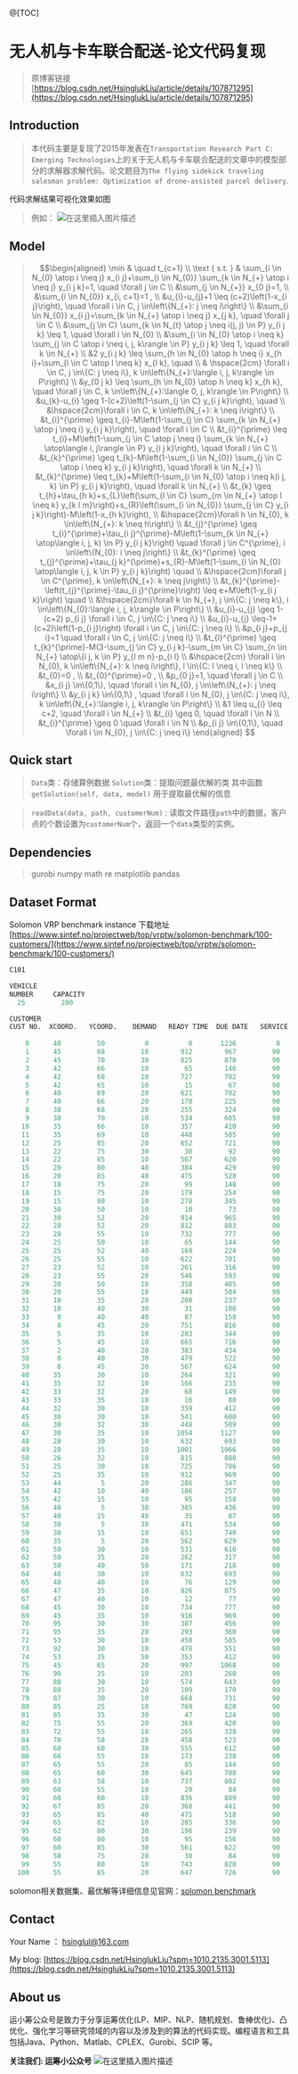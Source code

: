 @[TOC] 
# 无人机与卡车联合配送-论文代码复现

> 原博客链接 [https://blog.csdn.net/HsinglukLiu/article/details/107871295](https://blog.csdn.net/HsinglukLiu/article/details/107871295)

## Introduction

> 本代码主要是复现了2015年发表在`Transportation Research Part C: Emerging Technologies`上的关于无人机与卡车联合配送的文章中的模型部分的求解器求解代码。论文题目为`The flying sidekick traveling salesman problem: Optimization of drone-assisted parcel delivery`.

代码求解结果可视化效果如图

> 例如：
> ![在这里插入图片描述](https://img-blog.csdnimg.cn/2020121514204017.png?x-oss-process=image/watermark,type_ZmFuZ3poZW5naGVpdGk,shadow_10,text_aHR0cHM6Ly9ibG9nLmNzZG4ubmV0L0hzaW5nbHVrTGl1,size_16,color_FFFFFF,t_70)


## Model

> 
> $$\begin{aligned}
\min & \quad t_{c+1}  
\\
\text { s.t. } & \sum_{i \in N_{0} \atop i \neq j} x_{i j}+\sum_{i \in N_{0}} \sum_{k \in N_{+} \atop i \neq j} y_{i j k}=1,   \quad \forall j \in C
\\
&\sum_{j \in N_{+}} x_{0 j}=1,   
\\ 
&\sum_{i \in N_{0}} x_{i, c+1}=1 ,  
\\ 
&u_{i}-u_{j}+1 \leq (c+2)\left(1-x_{i j}\right),   \quad \forall i \in C, j \in\left\{N_{+}: j \neq i\right\} 
\\ 
&\sum_{i \in N_{0}} x_{i j}=\sum_{k \in N_{+} \atop i \neq j} x_{j k},   \quad \forall j \in C
\\
&\sum_{j \in C} \sum_{k \in N_{t} \atop j \neq i(j, j) \in P} y_{i j k} \leq 1,   \quad \forall i \in N_{0}
\\
&\sum_{i \in N_{0} \atop i \neq k} \sum_{j \in C \atop i \neq i, j, k\rangle \in P} y_{i j k} \leq 1,   \quad \forall k \in N_{+}
\\
&2 y_{i j k} \leq \sum_{h \in N_{0} \atop h \neq i} x_{h i}+\sum_{l \in C \atop l \neq k} x_{l k},   \quad 
\\
& \hspace{2cm} \forall i \in C, j \in\{C: j \neq i\}, k \in\left\{N_{+}:\langle i, j, k\rangle \in P\right\}
\\
&y_{0 j k} \leq \sum_{h \in N_{0} \atop h \neq k} x_{h k},   \quad \forall j \in C, k \in\left\{N_{+}:\langle 0, j, k\rangle \in P\right\}
\\
&u_{k}-u_{i} \geq 1-(c+2)\left(1-\sum_{j \in C} y_{i j k}\right),   \quad     
\\
&\hspace{2cm}\forall i \in C, k \in\left\{N_{+}: k \neq i\right\} 
\\ 
&t_{i}^{\prime} \geq t_{i}-M\left(1-\sum_{j \in C} \sum_{k \in N_{+} \atop j \neq i} y_{i j k}\right),   \quad \forall i \in C
\\
&t_{i}^{\prime} \leq t_{i}+M\left(1-\sum_{j \in C \atop j \neq i} \sum_{k \in N_{+} \atop\langle i, j\rangle \in P} y_{i j k}\right),   \quad \forall i \in C
\\
&t_{k}^{\prime} \geq t_{k}-M\left(1-\sum_{i \in N_{0}} \sum_{j \in C \atop i \neq k} y_{i j k}\right),   \quad \forall k \in N_{+}
\\
&t_{k}^{\prime} \leq t_{k}+M\left(1-\sum_{i \in N_{0} \atop i \neq k(i j, k) \in P} y_{i j k}\right),   \quad \forall k \in N_{+}
\\
&t_{k} \geq t_{h}+\tau_{h k}+s_{L}\left(\sum_{l \in C} \sum_{m \in N_{+} \atop l \neq k} y_{k l m}\right)+s_{R}\left(\sum_{i \in N_{0}} \sum_{j \in C} y_{i j k}\right)-M\left(1-x_{h k}\right),    
\\
&\hspace{2cm}\forall h \in N_{0}, k \in\left\{N_{+}: k \neq h\right\}
\\
&t_{j}^{\prime} \geq t_{i}^{\prime}+\tau_{i j}^{\prime}-M\left(1-\sum_{k \in N_{+} \atop\langle i, j, k) \in P} y_{i j k}\right) \quad \forall j \in C^{\prime}, i \in\left\{N_{0}: i \neq j\right\}
\\
&t_{k}^{\prime} \geq t_{j}^{\prime}+\tau_{j k}^{\prime}+s_{R}-M\left(1-\sum_{i \in N_{0} \atop\langle i, j, k \in P} y_{i j k}\right) \quad    
\\
&\hspace{2cm}\forall j \in C^{\prime}, k \in\left\{N_{+}: k \neq j\right\}
\\
&t_{k}^{\prime}-\left(t_{j}^{\prime}-\tau_{i j}^{\prime}\right) \leq e+M\left(1-y_{i j k}\right) \quad   
\\
&\hspace{2cm}\forall k \in N_{+}, j \in\{C: j \neq k\}, i \in\left\{N_{0}:\langle i, j, k\rangle \in P\right\}
\\
&u_{i}-u_{j} \geq 1-(c+2) p_{i j} \forall i \in C, j \in\{C: j \neq i\} 
\\ 
&u_{i}-u_{j} \leq-1+(c+2)\left(1-p_{i j}\right) \forall i \in C, j \in\{C: j \neq i\}
 \\ 
&p_{i j}+p_{j i}=1 \quad \forall i \in C, j \in\{C: j \neq i\}
\\
&t_{l}^{\prime} \geq t_{k}^{\prime}-M(3-\sum_{j \in C} y_{i j k}-\sum_{m \in C} \sum_{n \in N_{+} \atop\{i j, k \in P} y_{l m n}-p_{i l}    
\\
&\hspace{2cm} \forall i \in N_{0}, k \in\left\{N_{+}: k \neq i\right\}, l \in\{C: l \neq i, l \neq k\}
\\
&t_{0}=0 ,  
\\
&t_{0}^{\prime}=0 ,  
\\ 
&p_{0 j}=1,   \quad \forall j \in C 
\\ 
&x_{i j} \in\{0,1\},   \quad \forall i \in N_{0}, j \in\left\{N_{+}: j \neq i\right\} 
\\ 
&y_{i j k} \in\{0,1\} ,  \quad \forall i \in N_{0}, j \in\{C: j \neq i\}, k \in\left\{N_{+}:\langle i, j, k\rangle \in P\right\} 
\\ 
&1 \leq u_{i} \leq c+2,   \quad \forall i \in N_{+}
\\
&t_{i} \geq 0,   \quad \forall i \in N \\ &t_{i}^{\prime} \geq 0 \quad \forall i \in N 
\\ 
&p_{i j} \in\{0,1\},   \quad \forall i \in N_{0}, j \in\{C: j \neq i\}		
\end{aligned}
$$

## Quick start 
> `Data`类：存储算例数据
> `Solution`类：提取问题最优解的类
> 其中函数
> `getSolution(self, data, model)` 用于提取最优解的信息

> `readData(data, path, customerNum)` : 读取文件路径`path`中的数据，客户点的个数设置为`customerNum`个，返回一个`data`类型的实例。
> 

## Dependencies

> gurobi
> numpy
> math
> re
> matplotlib
> pandas


## Dataset Format
Solomon VRP benchmark instance
下载地址[https://www.sintef.no/projectweb/top/vrptw/solomon-benchmark/100-customers/](https://www.sintef.no/projectweb/top/vrptw/solomon-benchmark/100-customers/)

```python
C101

VEHICLE
NUMBER     CAPACITY
  25         200

CUSTOMER
CUST NO.  XCOORD.   YCOORD.    DEMAND   READY TIME  DUE DATE   SERVICE   TIME
 
    0      40         50          0          0       1236          0   
    1      45         68         10        912        967         90   
    2      45         70         30        825        870         90   
    3      42         66         10         65        146         90   
    4      42         68         10        727        782         90   
    5      42         65         10         15         67         90   
    6      40         69         20        621        702         90   
    7      40         66         20        170        225         90   
    8      38         68         20        255        324         90   
    9      38         70         10        534        605         90   
   10      35         66         10        357        410         90   
   11      35         69         10        448        505         90   
   12      25         85         20        652        721         90   
   13      22         75         30         30         92         90   
   14      22         85         10        567        620         90   
   15      20         80         40        384        429         90   
   16      20         85         40        475        528         90   
   17      18         75         20         99        148         90   
   18      15         75         20        179        254         90   
   19      15         80         10        278        345         90   
   20      30         50         10         10         73         90   
   21      30         52         20        914        965         90   
   22      28         52         20        812        883         90   
   23      28         55         10        732        777         90   
   24      25         50         10         65        144         90   
   25      25         52         40        169        224         90   
   26      25         55         10        622        701         90   
   27      23         52         10        261        316         90   
   28      23         55         20        546        593         90   
   29      20         50         10        358        405         90   
   30      20         55         10        449        504         90   
   31      10         35         20        200        237         90   
   32      10         40         30         31        100         90   
   33       8         40         40         87        158         90   
   34       8         45         20        751        816         90   
   35       5         35         10        283        344         90   
   36       5         45         10        665        716         90   
   37       2         40         20        383        434         90   
   38       0         40         30        479        522         90   
   39       0         45         20        567        624         90   
   40      35         30         10        264        321         90   
   41      35         32         10        166        235         90   
   42      33         32         20         68        149         90   
   43      33         35         10         16         80         90   
   44      32         30         10        359        412         90   
   45      30         30         10        541        600         90   
   46      30         32         30        448        509         90   
   47      30         35         10       1054       1127         90   
   48      28         30         10        632        693         90   
   49      28         35         10       1001       1066         90   
   50      26         32         10        815        880         90   
   51      25         30         10        725        786         90   
   52      25         35         10        912        969         90   
   53      44          5         20        286        347         90   
   54      42         10         40        186        257         90   
   55      42         15         10         95        158         90   
   56      40          5         30        385        436         90   
   57      40         15         40         35         87         90   
   58      38          5         30        471        534         90   
   59      38         15         10        651        740         90   
   60      35          5         20        562        629         90   
   61      50         30         10        531        610         90   
   62      50         35         20        262        317         90   
   63      50         40         50        171        218         90   
   64      48         30         10        632        693         90   
   65      48         40         10         76        129         90   
   66      47         35         10        826        875         90   
   67      47         40         10         12         77         90   
   68      45         30         10        734        777         90   
   69      45         35         10        916        969         90   
   70      95         30         30        387        456         90   
   71      95         35         20        293        360         90   
   72      53         30         10        450        505         90   
   73      92         30         10        478        551         90   
   74      53         35         50        353        412         90   
   75      45         65         20        997       1068         90   
   76      90         35         10        203        260         90   
   77      88         30         10        574        643         90   
   78      88         35         20        109        170         90   
   79      87         30         10        668        731         90   
   80      85         25         10        769        820         90   
   81      85         35         30         47        124         90   
   82      75         55         20        369        420         90   
   83      72         55         10        265        338         90   
   84      70         58         20        458        523         90   
   85      68         60         30        555        612         90   
   86      66         55         10        173        238         90   
   87      65         55         20         85        144         90   
   88      65         60         30        645        708         90   
   89      63         58         10        737        802         90   
   90      60         55         10         20         84         90   
   91      60         60         10        836        889         90   
   92      67         85         20        368        441         90   
   93      65         85         40        475        518         90   
   94      65         82         10        285        336         90   
   95      62         80         30        196        239         90   
   96      60         80         10         95        156         90   
   97      60         85         30        561        622         90   
   98      58         75         20         30         84         90   
   99      55         80         10        743        820         90   
  100      55         85         20        647        726         90   

```


solomon相关数据集、最优解等详细信息见官网：[solomon benchmark](https://www.sintef.no/projectweb/top/vrptw/solomon-benchmark/)



## Contact
Your Name ：  hsinglul@163.com

My blog:   [https://blog.csdn.net/HsinglukLiu?spm=1010.2135.3001.5113](https://blog.csdn.net/HsinglukLiu?spm=1010.2135.3001.5113)


## About us
运小筹公众号是致力于分享运筹优化(LP、MIP、NLP、随机规划、鲁棒优化)、凸优化、强化学习等研究领域的内容以及涉及到的算法的代码实现。编程语言和工具包括Java、Python、Matlab、CPLEX、Gurobi、SCIP 等。


**关注我们:  运筹小公众号**
![在这里插入图片描述](https://img-blog.csdnimg.cn/20201214000806951.png)







